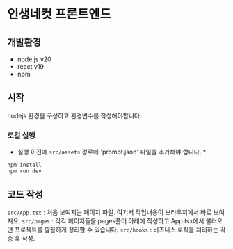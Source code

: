 # 인생네컷 프론트엔드

## 개발환경

- node.js v20
- react v19
- npm

## 시작

nodejs 환경을 구성하고 환경변수를 작성해야합니다.

### 로컬 실행

- 실행 이전에 `src/assets` 경로에 'prompt.json' 파일을 추가해야 합니다. \*

```shell
npm install
npm run dev
```

## 코드 작성

`src/App.tsx` : 처음 보여지는 페이지 파일. 여기서 작업내용이 브라우저에서 바로 보여져요.
`src/pages` : 각각 페이지들을 pages폴더 아래에 작성하고 App.tsx에서 불러오면 프로젝트를 깔끔하게 정리할 수 있습니다.
`src/hooks` : 비즈니스 로직을 처리하는 각종 훅 작성.
